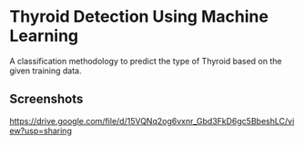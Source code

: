 
# Thyroid Detection Using Machine Learning

A classification methodology to predict the type of Thyroid based on the given training data.


## Screenshots

https://drive.google.com/file/d/15VQNq2og6vxnr_Gbd3FkD6gc5BbeshLC/view?usp=sharing

